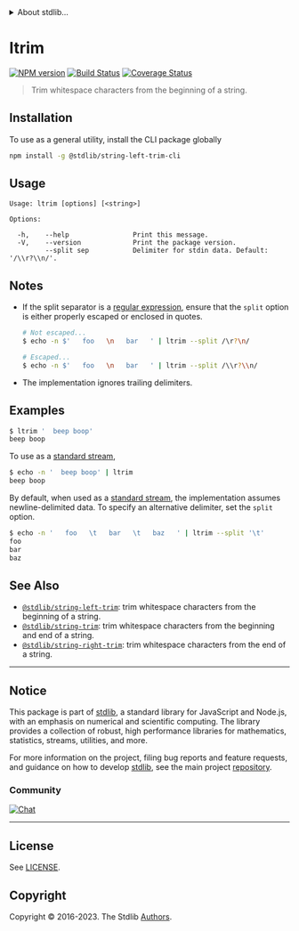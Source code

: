 <!--

@license Apache-2.0

Copyright (c) 2018 The Stdlib Authors.

Licensed under the Apache License, Version 2.0 (the "License");
you may not use this file except in compliance with the License.
You may obtain a copy of the License at

   http://www.apache.org/licenses/LICENSE-2.0

Unless required by applicable law or agreed to in writing, software
distributed under the License is distributed on an "AS IS" BASIS,
WITHOUT WARRANTIES OR CONDITIONS OF ANY KIND, either express or implied.
See the License for the specific language governing permissions and
limitations under the License.

-->


<details>
  <summary>
    About stdlib...
  </summary>
  <p>We believe in a future in which the web is a preferred environment for numerical computation. To help realize this future, we've built stdlib. stdlib is a standard library, with an emphasis on numerical and scientific computation, written in JavaScript (and C) for execution in browsers and in Node.js.</p>
  <p>The library is fully decomposable, being architected in such a way that you can swap out and mix and match APIs and functionality to cater to your exact preferences and use cases.</p>
  <p>When you use stdlib, you can be absolutely certain that you are using the most thorough, rigorous, well-written, studied, documented, tested, measured, and high-quality code out there.</p>
  <p>To join us in bringing numerical computing to the web, get started by checking us out on <a href="https://github.com/stdlib-js/stdlib">GitHub</a>, and please consider <a href="https://opencollective.com/stdlib">financially supporting stdlib</a>. We greatly appreciate your continued support!</p>
</details>

# ltrim

[![NPM version][npm-image]][npm-url] [![Build Status][test-image]][test-url] [![Coverage Status][coverage-image]][coverage-url] <!-- [![dependencies][dependencies-image]][dependencies-url] -->

> Trim whitespace characters from the beginning of a string.











<section class="cli">



<section class="installation">

## Installation

To use as a general utility, install the CLI package globally

```bash
npm install -g @stdlib/string-left-trim-cli
```

</section>

<!-- CLI usage documentation. -->

<section class="usage">

## Usage

```text
Usage: ltrim [options] [<string>]

Options:

  -h,    --help                Print this message.
  -V,    --version             Print the package version.
         --split sep           Delimiter for stdin data. Default: '/\\r?\\n/'.
```

</section>

<!-- /.usage -->

<!-- CLI usage notes. Make sure to keep an empty line after the `section` element and another before the `/section` close. -->

<section class="notes">

## Notes

-   If the split separator is a [regular expression][mdn-regexp], ensure that the `split` option is either properly escaped or enclosed in quotes.

    ```bash
    # Not escaped...
    $ echo -n $'   foo   \n   bar   ' | ltrim --split /\r?\n/

    # Escaped...
    $ echo -n $'   foo   \n   bar   ' | ltrim --split /\\r?\\n/
    ```

-   The implementation ignores trailing delimiters.

</section>

<!-- /.notes -->

<section class="examples">

## Examples

```bash
$ ltrim '  beep boop'
beep boop
```

To use as a [standard stream][standard-streams],

```bash
$ echo -n '  beep boop' | ltrim
beep boop
```

By default, when used as a [standard stream][standard-streams], the implementation assumes newline-delimited data. To specify an alternative delimiter, set the `split` option.

```bash
$ echo -n '   foo   \t   bar   \t   baz   ' | ltrim --split '\t'
foo   
bar   
baz   
```

</section>

<!-- /.examples -->

</section>

<!-- /.cli -->

<!-- Section for related `stdlib` packages. Do not manually edit this section, as it is automatically populated. -->

<section class="related">

## See Also

-   <span class="package-name">[`@stdlib/string-left-trim`][@stdlib/string-left-trim]</span><span class="delimiter">: </span><span class="description">trim whitespace characters from the beginning of a string.</span>
-   <span class="package-name">[`@stdlib/string-trim`][@stdlib/string/trim]</span><span class="delimiter">: </span><span class="description">trim whitespace characters from the beginning and end of a string.</span>
-   <span class="package-name">[`@stdlib/string-right-trim`][@stdlib/string/right-trim]</span><span class="delimiter">: </span><span class="description">trim whitespace characters from the end of a string.</span>

</section>

<!-- /.related -->

<!-- Section for all links. Make sure to keep an empty line after the `section` element and another before the `/section` close. -->


<section class="main-repo" >

* * *

## Notice

This package is part of [stdlib][stdlib], a standard library for JavaScript and Node.js, with an emphasis on numerical and scientific computing. The library provides a collection of robust, high performance libraries for mathematics, statistics, streams, utilities, and more.

For more information on the project, filing bug reports and feature requests, and guidance on how to develop [stdlib][stdlib], see the main project [repository][stdlib].

### Community

[![Chat][chat-image]][chat-url]

---

## License

See [LICENSE][stdlib-license].


## Copyright

Copyright &copy; 2016-2023. The Stdlib [Authors][stdlib-authors].

</section>

<!-- /.stdlib -->

<!-- Section for all links. Make sure to keep an empty line after the `section` element and another before the `/section` close. -->

<section class="links">

[npm-image]: http://img.shields.io/npm/v/@stdlib/string-left-trim-cli.svg
[npm-url]: https://npmjs.org/package/@stdlib/string-left-trim-cli

[test-image]: https://github.com/stdlib-js/string-left-trim/actions/workflows/test.yml/badge.svg?branch=main
[test-url]: https://github.com/stdlib-js/string-left-trim/actions/workflows/test.yml?query=branch:main

[coverage-image]: https://img.shields.io/codecov/c/github/stdlib-js/string-left-trim/main.svg
[coverage-url]: https://codecov.io/github/stdlib-js/string-left-trim?branch=main

<!--

[dependencies-image]: https://img.shields.io/david/stdlib-js/string-left-trim.svg
[dependencies-url]: https://david-dm.org/stdlib-js/string-left-trim/main

-->

[chat-image]: https://img.shields.io/gitter/room/stdlib-js/stdlib.svg
[chat-url]: https://app.gitter.im/#/room/#stdlib-js_stdlib:gitter.im

[stdlib]: https://github.com/stdlib-js/stdlib

[stdlib-authors]: https://github.com/stdlib-js/stdlib/graphs/contributors

[cli-section]: https://github.com/stdlib-js/string-left-trim#cli
[cli-url]: https://github.com/stdlib-js/string-left-trim/tree/cli
[@stdlib/string-left-trim]: https://github.com/stdlib-js/string-left-trim/tree/main

[umd]: https://github.com/umdjs/umd
[es-module]: https://developer.mozilla.org/en-US/docs/Web/JavaScript/Guide/Modules

[deno-url]: https://github.com/stdlib-js/string-left-trim/tree/deno
[umd-url]: https://github.com/stdlib-js/string-left-trim/tree/umd
[esm-url]: https://github.com/stdlib-js/string-left-trim/tree/esm
[branches-url]: https://github.com/stdlib-js/string-left-trim/blob/main/branches.md

[stdlib-license]: https://raw.githubusercontent.com/stdlib-js/string-left-trim/main/LICENSE

[standard-streams]: https://en.wikipedia.org/wiki/Standard_streams

[unicode]: https://en.wikipedia.org/wiki/Unicode

[mdn-regexp]: https://developer.mozilla.org/en-US/docs/Web/JavaScript/Guide/Regular_Expressions

<!-- <related-links> -->

[@stdlib/string/trim]: https://github.com/stdlib-js/string-trim

[@stdlib/string/right-trim]: https://github.com/stdlib-js/string-right-trim

<!-- </related-links> -->

</section>

<!-- /.links -->
